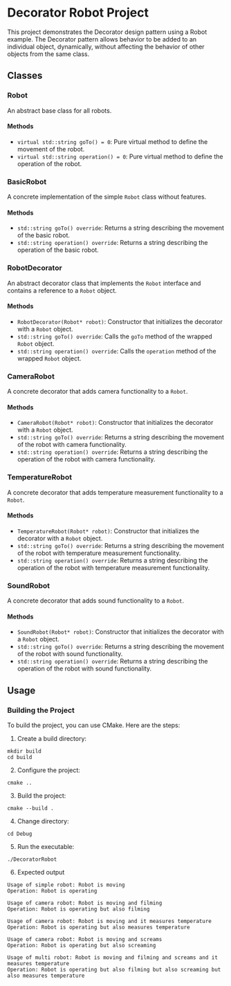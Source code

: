 # Decorator Robot Project

This project demonstrates the Decorator design pattern using a Robot example. The Decorator pattern allows behavior to be added to an individual object, dynamically, without affecting the behavior of other objects from the same class.

## Classes

### Robot

An abstract base class for all robots.

#### Methods

- `virtual std::string goTo() = 0`: Pure virtual method to define the movement of the robot.
- `virtual std::string operation() = 0`: Pure virtual method to define the operation of the robot.

### BasicRobot

A concrete implementation of the simple `Robot` class without features.

#### Methods

- `std::string goTo() override`: Returns a string describing the movement of the basic robot.
- `std::string operation() override`: Returns a string describing the operation of the basic robot.

### RobotDecorator

An abstract decorator class that implements the `Robot` interface and contains a reference to a `Robot` object.

#### Methods

- `RobotDecorator(Robot* robot)`: Constructor that initializes the decorator with a `Robot` object.
- `std::string goTo() override`: Calls the `goTo` method of the wrapped `Robot` object.
- `std::string operation() override`: Calls the `operation` method of the wrapped `Robot` object.

### CameraRobot

A concrete decorator that adds camera functionality to a `Robot`.

#### Methods

- `CameraRobot(Robot* robot)`: Constructor that initializes the decorator with a `Robot` object.
- `std::string goTo() override`: Returns a string describing the movement of the robot with camera functionality.
- `std::string operation() override`: Returns a string describing the operation of the robot with camera functionality.

### TemperatureRobot

A concrete decorator that adds temperature measurement functionality to a `Robot`.

#### Methods

- `TemperatureRobot(Robot* robot)`: Constructor that initializes the decorator with a `Robot` object.
- `std::string goTo() override`: Returns a string describing the movement of the robot with temperature measurement functionality.
- `std::string operation() override`: Returns a string describing the operation of the robot with temperature measurement functionality.

### SoundRobot

A concrete decorator that adds sound functionality to a `Robot`.

#### Methods

- `SoundRobot(Robot* robot)`: Constructor that initializes the decorator with a `Robot` object.
- `std::string goTo() override`: Returns a string describing the movement of the robot with sound functionality.
- `std::string operation() override`: Returns a string describing the operation of the robot with sound functionality.

## Usage
### Building the Project
To build the project, you can use CMake. Here are the steps:

1. Create a build directory:
```
mkdir build
cd build
```
2. Configure the project:
```
cmake ..
```
3. Build the project:
```
cmake --build .
```
4. Change directory:
```
cd Debug
```
5. Run the executable:
```
./DecoratorRobot
```
6. Expected output
```
Usage of simple robot: Robot is moving
Operation: Robot is operating

Usage of camera robot: Robot is moving and filming
Operation: Robot is operating but also filming

Usage of camera robot: Robot is moving and it measures temperature
Operation: Robot is operating but also measures temperature

Usage of camera robot: Robot is moving and screams
Operation: Robot is operating but also screaming

Usage of multi robot: Robot is moving and filming and screams and it measures temperature
Operation: Robot is operating but also filming but also screaming but also measures temperature
```

